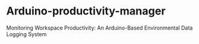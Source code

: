 # Arduino-productivity-manager
Monitoring Workspace Productivity: An Arduino-Based Environmental Data Logging System
